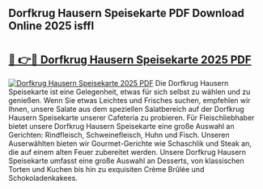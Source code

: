 ## Dorfkrug Hausern Speisekarte PDF Download Online 2025 isffl

# <h2><a href="http://gce44x5.nevu.top/?p=Dorfkrug+Hausern+Speisekarte">🔗 👉🔴 Dorfkrug Hausern Speisekarte 2025 PDF</a></h2>

[![Dorfkrug Hausern Speisekarte 2025 PDF](https://i.imgur.com/dBaPXMq.png)](http://gce44x5.nevu.top/?p=Dorfkrug+Hausern+Speisekarte)
Die Dorfkrug Hausern Speisekarte ist eine Gelegenheit, etwas für sich selbst zu wählen und zu genießen. Wenn Sie etwas Leichtes und Frisches suchen, empfehlen wir Ihnen, unsere Salate aus dem speziellen Salatbereich auf der Dorfkrug Hausern Speisekarte unserer Cafeteria zu probieren. Für Fleischliebhaber bietet unsere Dorfkrug Hausern Speisekarte eine große Auswahl an Gerichten: Rindfleisch, Schweinefleisch, Huhn und Fisch. Unseren Auserwählten bieten wir Gourmet-Gerichte wie Schaschlik und Steak an, die auf einem alten Feuer zubereitet werden. Unsere Dorfkrug Hausern Speisekarte umfasst eine große Auswahl an Desserts, von klassischen Torten und Kuchen bis hin zu exquisiten Crème Brûlée und Schokoladenkakees.

